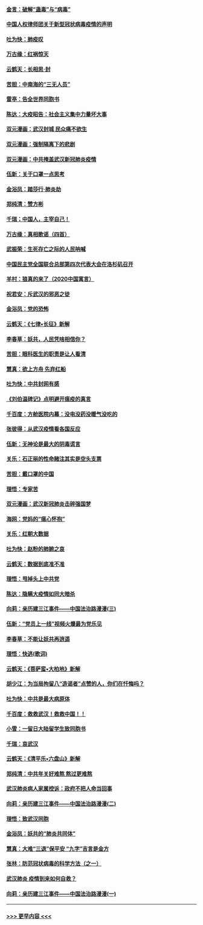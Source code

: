 #### [金言：破解“蛊毒”与“病毒”](../pages/nsc993/n11864103.md?t=02131122) 
#### [中国人权律师团关于新型冠状病毒疫情的声明](../pages/nsc993/n11864249.md?t=02131122) 
#### [吐为快：肺疫叹](../pages/nsc993/n11864027.md?t=02131122) 
#### [万古缘：红祸惊天](../pages/nsc993/n11864079.md?t=02131122) 
#### [云鹤天：长相思‧封](../pages/nsc993/n11864006.md?t=02131122) 
#### [苦胆：中南海的“三无人员”](../pages/nsc993/n11862997.md?t=02131122) 
#### [雷亭：告全世界同胞书](../pages/nsc993/n11862572.md?t=02131122) 
#### [陈达：大疫昭告：社会主义集中力量坏大事](../pages/nsc993/n11859419.md?t=02131122) 
#### [双元漫画：武汉封城 民众痛不欲生](../pages/nsc993/n11859287.md?t=02131122) 
#### [双元漫画：强制隔离下的悲剧](../pages/nsc993/n11859244.md?t=02131122) 
#### [双元漫画：中共掩盖武汉新冠肺炎疫情](../pages/nsc993/n11858249.md?t=02131122) 
#### [伍新：关于口罩一点思考](../pages/nsc993/n11859195.md?t=02131122) 
#### [金浴凤：踏莎行‧肺炎劫](../pages/nsc993/n11858227.md?t=02131122) 
#### [郑纯清：赞方彬](../pages/nsc993/n11856803.md?t=02131122) 
#### [千瑞；中国人，主宰自己！](../pages/nsc993/n11856793.md?t=02131122) 
#### [万古缘：真相歌谣（四首）](../pages/nsc993/n11856263.md?t=02131122) 
#### [武振荣：生死存亡之际的人民呐喊](../pages/nsc993/n11856256.md?t=02131122) 
#### [中国民主党全国联合总部第四次代表大会在洛杉矶召开](../pages/nsc993/n11856344.md?t=02131122) 
#### [羊村：狼真的来了（2020中国寓言）](../pages/nsc993/n11856229.md?t=02131122) 
#### [祝君安：斥武汉的邪恶之徒](../pages/nsc993/n11855861.md?t=02131122) 
#### [金浴凤：党的恐怖](../pages/nsc993/n11855849.md?t=02131122) 
#### [云鹤天：《七律▪长征》新解](../pages/nsc993/n11855479.md?t=02131122) 
#### [李春草：妖共，人民凭啥相信你？](../pages/nsc993/n11855196.md?t=02131122) 
#### [苦胆：眼科医生的职责是让人看清](../pages/nsc993/n11853840.md?t=02131122) 
#### [慧真：欲上方舟 先弃红船](../pages/nsc993/n11853483.md?t=02131122) 
#### [吐为快：中共封网有感](../pages/nsc993/n11852575.md?t=02131122) 
#### [《刘伯温碑记》点明避开瘟疫的真言](../pages/nsc993/n11852128.md?t=02131122) 
#### [千百度：方舱医院内幕：没电没药没暖气没吃的](../pages/nsc993/n11850211.md?t=02131122) 
#### [张彼得：从武汉疫情看各国反应](../pages/nsc993/n11850102.md?t=02131122) 
#### [伍新：无神论是最大的阴毒谎言](../pages/nsc993/n11846129.md?t=02131122) 
#### [关乐：石正丽的性命赌注其实是空头支票](../pages/nsc993/n11846109.md?t=02131122) 
#### [苦胆：戴口罩的中国](../pages/nsc993/n11845576.md?t=02131122) 
#### [理悟：专家苦](../pages/nsc993/n11845564.md?t=02131122) 
#### [双元漫画：武汉新冠肺炎击碎强国梦](../pages/nsc993/n11843320.md?t=02131122) 
#### [海网：党妈的“瘟心怀抱”](../pages/nsc993/n11840740.md?t=02131122) 
#### [关乐：红朝大数据](../pages/nsc993/n11840675.md?t=02131122) 
#### [吐为快：赵粉的肺腑之哀](../pages/nsc993/n11840618.md?t=02131122) 
#### [云鹤天：数据到底准不准](../pages/nsc993/n11840325.md?t=02131122) 
#### [理悟：甩掉头上中共党](../pages/nsc993/n11838826.md?t=02131122) 
#### [陈达：隐瞒大疫情如同大暗杀](../pages/nsc993/n11838771.md?t=02131122) 
#### [向莉：亲历建三江事件——中国法治路漫漫(三)](../pages/nsc993/n11831825.md?t=02131122) 
#### [伍新：“党员上一线”视频火爆最为党乐见](../pages/nsc993/n11838200.md?t=02131122) 
#### [李春草：不能让妖共再逍遥](../pages/nsc993/n11838102.md?t=02131122) 
#### [理悟：快逃(歌词)](../pages/nsc993/n11838083.md?t=02131122) 
#### [云鹤天：《菩萨蛮▪大柏地》新解](../pages/nsc993/n11838059.md?t=02131122) 
#### [胡少江：为当局拘留八“造谣者”点赞的人，你们在忏悔吗？](../pages/nsc993/n11836801.md?t=02131122) 
#### [吐为快：中共是最大病原体](../pages/nsc993/n11836748.md?t=02131122) 
#### [千百度：救救武汉！救救中国！！](../pages/nsc993/n11836145.md?t=02131122) 
#### [小雪：一留日大陆留学生致同胞书](../pages/nsc993/n11834624.md?t=02131122) 
#### [千瑞：哀武汉](../pages/nsc993/n11833647.md?t=02131122) 
#### [云鹤天：《清平乐▪六盘山》新解](../pages/nsc993/n11833611.md?t=02131122) 
#### [郑纯清：中共年关好难熬 熬过更难熬](../pages/nsc993/n11833489.md?t=02131122) 
#### [武汉肺炎病人家属控诉：政府不把人命当回事](../pages/nsc993/n11833205.md?t=02131122) 
#### [向莉：亲历建三江事件——中国法治路漫漫(二)](../pages/nsc993/n11829102.md?t=02131122) 
#### [理悟：致武汉同胞](../pages/nsc993/n11831522.md?t=02131122) 
#### [金浴凤：妖共的“肺炎共同体”](../pages/nsc993/n11829448.md?t=02131122) 
#### [慧真：大难“三退”保平安 “九字”吉言是金方](../pages/nsc993/n11829501.md?t=02131122) 
#### [张林：防范冠状病毒的科学方法（之一）](../pages/nsc993/n11828618.md?t=02131122) 
#### [武汉肺炎 疫情到来如何自救？](../pages/nsc993/n11827632.md?t=02131122) 
#### [向莉：亲历建三江事件——中国法治路漫漫(一)](../pages/nsc993/n11827190.md?t=02131122) 

----
#### [ >>> 更早内容 <<< ](../indexes/nsc993-earlier.md)
